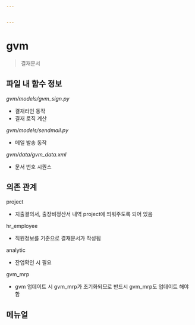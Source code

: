 ```yaml
---


---
```


<h1 id="gvm">gvm</h1>
<blockquote>
<p>결재문서</p>
</blockquote>
<h2 id="파일-내-함수-정보">파일 내 함수 정보</h2>
<p><em>gvm/models/gvm_sign.py</em></p>
<ul>
<li>결재라인 동작</li>
<li>결재 로직 계산</li>
</ul>
<p><em>gvm/models/sendmail.py</em></p>
<ul>
<li>메일 발송 동작</li>
</ul>
<p><em>gvm/data/gvm_data.xml</em></p>
<ul>
<li>문서 번호 시퀀스</li>
</ul>
<h2 id="의존-관계">의존 관계</h2>
<p>project</p>
<ul>
<li>지출결의서, 출장비정산서 내역 project에 띄워주도록 되어 있음</li>
</ul>
<p>hr_employee</p>
<ul>
<li>직원정보를 기준으로 결재문서가 작성됨</li>
</ul>
<p>analytic</p>
<ul>
<li>잔업확인 시 필요</li>
</ul>
<p>gvm_mrp</p>
<ul>
<li>gvm 업데이트 시 gvm_mrp가 초기화되므로 반드시 gvm_mrp도 업데이트 해야 함</li>
</ul>
<h2 id="메뉴얼">메뉴얼</h2>
